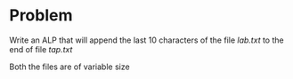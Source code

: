 # Problem

Write an ALP that will append the last 10 characters of the file _lab.txt_ to the end of file _tap.txt_

Both the files are of variable size
